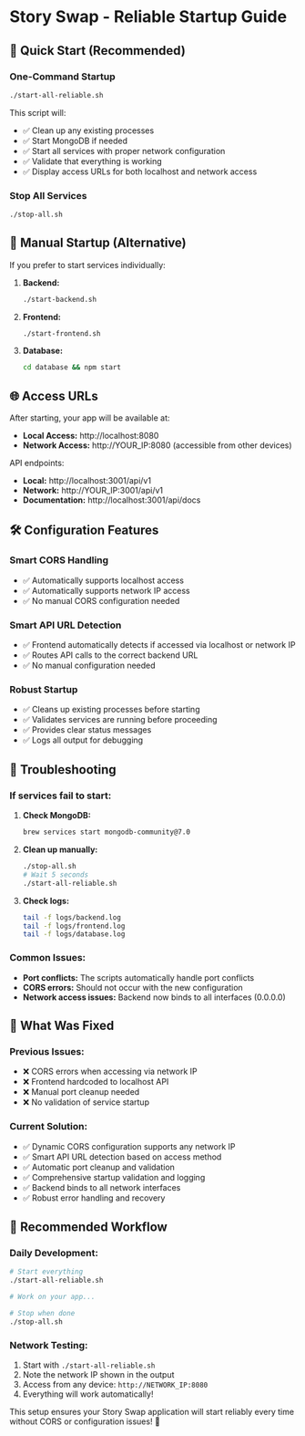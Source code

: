 # Story Swap - Reliable Startup Guide

## 🚀 Quick Start (Recommended)

### One-Command Startup
```bash
./start-all-reliable.sh
```

This script will:
- ✅ Clean up any existing processes
- ✅ Start MongoDB if needed
- ✅ Start all services with proper network configuration
- ✅ Validate that everything is working
- ✅ Display access URLs for both localhost and network access

### Stop All Services
```bash
./stop-all.sh
```

## 🔧 Manual Startup (Alternative)

If you prefer to start services individually:

1. **Backend:**
   ```bash
   ./start-backend.sh
   ```

2. **Frontend:**
   ```bash
   ./start-frontend.sh
   ```

3. **Database:**
   ```bash
   cd database && npm start
   ```

## 🌐 Access URLs

After starting, your app will be available at:

- **Local Access:** http://localhost:8080
- **Network Access:** http://YOUR_IP:8080 (accessible from other devices)

API endpoints:
- **Local:** http://localhost:3001/api/v1
- **Network:** http://YOUR_IP:3001/api/v1
- **Documentation:** http://localhost:3001/api/docs

## 🛠️ Configuration Features

### Smart CORS Handling
- ✅ Automatically supports localhost access
- ✅ Automatically supports network IP access
- ✅ No manual CORS configuration needed

### Smart API URL Detection
- ✅ Frontend automatically detects if accessed via localhost or network IP
- ✅ Routes API calls to the correct backend URL
- ✅ No manual configuration needed

### Robust Startup
- ✅ Cleans up existing processes before starting
- ✅ Validates services are running before proceeding
- ✅ Provides clear status messages
- ✅ Logs all output for debugging

## 🐛 Troubleshooting

### If services fail to start:

1. **Check MongoDB:**
   ```bash
   brew services start mongodb-community@7.0
   ```

2. **Clean up manually:**
   ```bash
   ./stop-all.sh
   # Wait 5 seconds
   ./start-all-reliable.sh
   ```

3. **Check logs:**
   ```bash
   tail -f logs/backend.log
   tail -f logs/frontend.log
   tail -f logs/database.log
   ```

### Common Issues:

- **Port conflicts:** The scripts automatically handle port conflicts
- **CORS errors:** Should not occur with the new configuration
- **Network access issues:** Backend now binds to all interfaces (0.0.0.0)

## 📝 What Was Fixed

### Previous Issues:
- ❌ CORS errors when accessing via network IP
- ❌ Frontend hardcoded to localhost API
- ❌ Manual port cleanup needed
- ❌ No validation of service startup

### Current Solution:
- ✅ Dynamic CORS configuration supports any network IP
- ✅ Smart API URL detection based on access method
- ✅ Automatic port cleanup and validation
- ✅ Comprehensive startup validation and logging
- ✅ Backend binds to all network interfaces
- ✅ Robust error handling and recovery

## 🎯 Recommended Workflow

### Daily Development:
```bash
# Start everything
./start-all-reliable.sh

# Work on your app...

# Stop when done
./stop-all.sh
```

### Network Testing:
1. Start with `./start-all-reliable.sh`
2. Note the network IP shown in the output
3. Access from any device: `http://NETWORK_IP:8080`
4. Everything will work automatically!

This setup ensures your Story Swap application will start reliably every time without CORS or configuration issues! 🎉